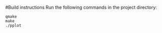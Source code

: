 #Build instructions
Run the following commands in the project directory:
```
qmake
make
./pplot
```
